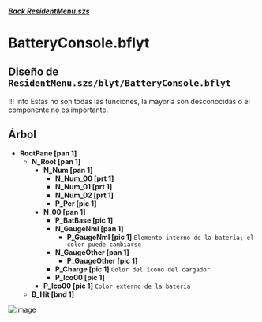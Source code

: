 #####  [Back ResidentMenu.szs](../index.md)

# BatteryConsole.bflyt

## Diseño de `ResidentMenu.szs/blyt/BatteryConsole.bflyt`

<!-- prettier-ignore -->
!!! Info
    Estas no son todas las funciones, la mayoría son desconocidas o el componente no es importante.

## Árbol

-	**RootPane [pan 1]**
	-	**N_Root [pan 1]** 
		-	**N_Num [pan 1]**
			-	**N_Num_00 [prt 1]**
			-	**N_Num_01 [prt 1]**
			-	**N_Num_02 [prt 1]**
			-	**P_Per [pic 1]**
		-	**N_00 [pan 1]**
			-	**P_BatBase [pic 1]**
			-	**N_GaugeNml [pan 1]**
				-	**P_GaugeNml [pic 1]** `Elemento interno de la batería; el color puede cambiarse`
			-	**N_GaugeOther [pan 1]**
				-	**P_GaugeOther [pic 1]**
			-	**P_Charge [pic 1]** `Color del ícono del cargador`
			-	**P_Ico00 [pic 1]**
		-	**P_Ico00 [pic 1]** `Color externo de la batería`
	-	**B_Hit [bnd 1]**


![image](https://github.com/ElGatoFiestero/TutorialTemasNintendoSwitch/assets/159089859/fd2f0b36-4fe5-4f73-99b9-b6500b5aa2fe)
